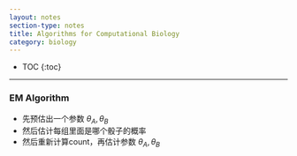 ```yaml
---
layout: notes
section-type: notes
title: Algorithms for Computational Biology
category: biology
---
```


* TOC
{:toc}
---

### EM Algorithm

* 先预估出一个参数 $\theta_A, \theta_B$
* 然后估计每组里面是哪个骰子的概率
* 然后重新计算count，再估计参数 $\theta_A, \theta_B$